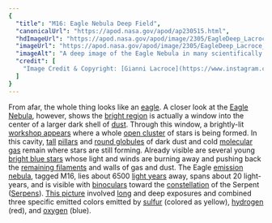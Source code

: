 ```yaml
---
{
  "title": "M16: Eagle Nebula Deep Field",
  "canonicalUrl": "https://apod.nasa.gov/apod/ap230515.html",
  "hdImageUrl": "https://apod.nasa.gov/apod/image/2305/EagleDeep_Lacroce_2047.jpg",
  "imageUrl": "https://apod.nasa.gov/apod/image/2305/EagleDeep_Lacroce_1080.jpg",
  "imageAlt": "A deep image of the Eagle Nebula in many scientifically assigned colors. The area around the nebula appears red, but the center is blue with unusual pillars visible. Please see the explanation for more detailed information.",
  "credit": [
    "Image Credit & Copyright: [Gianni Lacroce](https://www.instagram.com/giannilacroce/)"
  ]
}
---
```


From afar, the whole thing looks like an [eagle](https://www.pbs.org/wnet/nature/eagles-introduction/3089/). A closer look at the [Eagle Nebula](https://en.wikipedia.org/wiki/Eagle_Nebula), however, shows the [bright region](https://noirlab.edu/public/images/noao-02181/) is actually a window into the center of a larger dark shell of [dust](https://apod.nasa.gov/apod/ap030706.html). Through this window, a brightly-lit [workshop appears](https://www.youtube.com/watch?v=rvXIgpIuuxw) where a whole [open cluster](https://apod.nasa.gov/apod/open_clusters.html) of stars is being formed. In this cavity, [tall](https://apod.nasa.gov/apod/ap220925.html) [pillars](https://apod.nasa.gov/apod/ap201206.html) and [round globules](https://apod.nasa.gov/apod/ap081228.html) of dark dust and cold [molecular gas](https://apod.nasa.gov/apod/ap230129.html) remain where stars are still forming. Already visible are several young [bright blue stars](https://apod.nasa.gov/apod/ap200909.html) whose light and winds are burning away and pushing back the [remaining filaments](https://apod.nasa.gov/apod/ap221020.html) and walls of gas and dust. The Eagle [emission nebula](https://apod.nasa.gov/apod/emission_nebulae.html), tagged M16, lies about 6500 [light years](https://starchild.gsfc.nasa.gov/docs/StarChild/questions/question19.html) away, spans about 20 light-years, and is visible with [binoculars](https://www.explainthatstuff.com/binoculars.html) toward the [constellation](https://spaceplace.nasa.gov/constellations/en/) of the Serpent ([Serpens](https://chandra.harvard.edu/photo/constellations/serpens.html)). [This picture](https://www.flickr.com/photos/194921065@N03/52874818977/in/pool-apods/) involved [long](https://www.thesun.co.uk/wp-content/uploads/2020/02/NINTCHDBPICT000560584900.jpg) and deep exposures and combined three specific emitted colors emitted by [sulfur](https://en.wikipedia.org/wiki/Sulfur) (colored as yellow), [hydrogen](http://www.rsc.org/periodic-table/element/1/hydrogen) (red), and [oxygen](https://www.youtube.com/watch?v=uPK_rSf1WUc) (blue).
